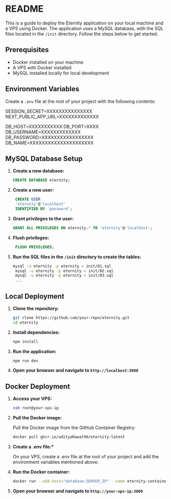 # README

This is a guide to deploy the Eternity application on your local machine and a VPS using Docker. The application uses a MySQL database, with the SQL files located in the `/init` directory. Follow the steps below to get started.

## Prerequisites

- Docker installed on your machine
- A VPS with Docker installed
- MySQL installed locally for local development

## Environment Variables

Create a `.env` file at the root of your project with the following contents:

SESSION_SECRET=XXXXXXXXXXXXXXX
NEXT_PUBLIC_APP_URL=XXXXXXXXXXXXX

DB_HOST=XXXXXXXXXXX
DB_PORT=XXXX
DB_USERNAME=XXXXXXXXXXXXX
DB_PASSWORD=XXXXXXXXXXXXXXXXX
DB_NAME=XXXXXXXXXXXXXXXXXXXXX

## MySQL Database Setup

1. **Create a new database:**

   ```sql
   CREATE DATABASE eternity;
   ```

2. **Create a new user:**

   ```sql
    CREATE USER
    'eternity'@'localhost'
    IDENTIFIED BY 'password';
   ```

3. **Grant privileges to the user:**

   ```sql
   GRANT ALL PRIVILEGES ON eternity.* TO 'eternity'@'localhost';
   ```

4. **Flush privileges:**

   ```sql
    FLUSH PRIVILEGES;
   ```

5. **Run the SQL files in the `/init` directory to create the tables:**

   ```bash
   mysql -u eternity -p eternity < init/01.sql
    mysql -u eternity -p eternity < init/02.sql
    mysql -u eternity -p eternity < init/03.sql
    ...
   ```

## Local Deployment

1. **Clone the repository:**

   ```bash
   git clone https://github.com/your-repo/eternity.git
   cd eternity

   ```

2. **Install dependencies:**

   ```bash
   npm install
   ```

3. **Run the application:**

   ```bash
   npm run dev
   ```

4. **Open your browser and navigate to `http://localhost:3000`**

## Docker Deployment

1. **Access your VPS:**

   ```bash
   ssh root@your-vps-ip
   ```

2. **Pull the Docker image:**

   Pull the Docker image from the GitHub Container Registry:

   ```bash
   docker pull ghcr.io/adityaRawat96/eternity:latest
   ```

3. **Create a .env file:\***

   On your VPS, create a .env file at the root of your project and add the environment variables mentioned above.

4. **Run the Docker container:**

   ```bash
   docker run --add-host="database:SERVER_IP" --name eternity-container -p 3000:3000 ghcr.io/adityarawat96/eternity:latest
   ```

5. **Open your browser and navigate to `http://your-vps-ip:3000`**
